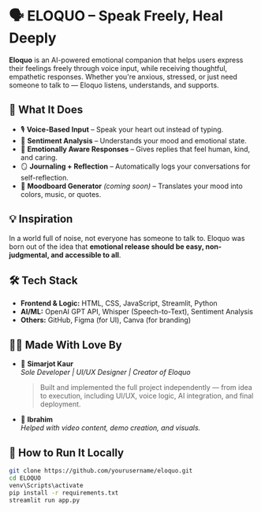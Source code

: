 # 🗣️ ELOQUO – Speak Freely, Heal Deeply

**Eloquo** is an AI-powered emotional companion that helps users express their feelings freely through voice input, while receiving thoughtful, empathetic responses. Whether you're anxious, stressed, or just need someone to talk to — Eloquo listens, understands, and supports.

## 🚀 What It Does

- 🎙️ **Voice-Based Input** – Speak your heart out instead of typing.
- 🧠 **Sentiment Analysis** – Understands your mood and emotional state.
- 💬 **Emotionally Aware Responses** – Gives replies that feel human, kind, and caring.
- 🪞 **Journaling + Reflection** – Automatically logs your conversations for self-reflection.
- 🎨 **Moodboard Generator** *(coming soon)* – Translates your mood into colors, music, or quotes.

## 💡 Inspiration

In a world full of noise, not everyone has someone to talk to. Eloquo was born out of the idea that **emotional release should be easy, non-judgmental, and accessible to all**.

## 🛠️ Tech Stack

- **Frontend & Logic:** HTML, CSS, JavaScript, Streamlit, Python
- **AI/ML:** OpenAI GPT API, Whisper (Speech-to-Text), Sentiment Analysis
- **Others:** GitHub, Figma (for UI), Canva (for branding)

## 🧑‍💻 Made With Love By

- 🎯 **Simarjot Kaur**  
  *Sole Developer | UI/UX Designer | Creator of Eloquo*  
  > Built and implemented the full project independently — from idea to execution, including UI/UX, voice logic, AI integration, and final deployment.

- 🎥 **Ibrahim**  
  *Helped with video content, demo creation, and visuals.*

## 📂 How to Run It Locally

```bash
git clone https://github.com/yourusername/eloquo.git
cd ELOQUO
venv\Scripts\activate
pip install -r requirements.txt
streamlit run app.py
